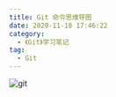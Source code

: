 ```yaml
---
title: Git 命令思维导图
date: 2020-11-18 17:46:22
category:
  - 《Git》学习笔记
tag:
  - Git
---
```

![git](http://47.105.133.117:9001/typora/20220607080254.png)
